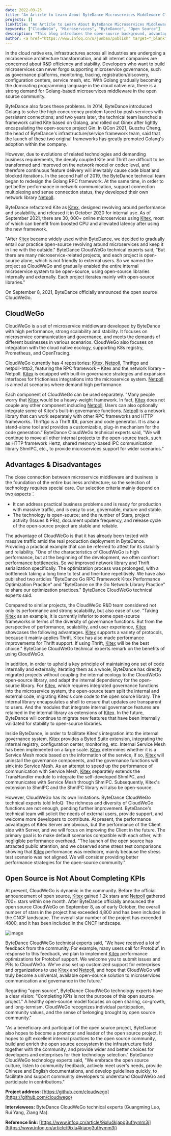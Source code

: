 ```yaml
---
date: 2022-03-25
title: "An Article to Learn About ByteDance Microservices Middleware CloudWeGo"
projects: []
linkTitle: "An Article to Learn About ByteDance Microservices Middleware CloudWeGo"
keywords: ["CloudWeGo", "Microservices", "ByteDance", "Open Source"]
description: "This blog introduces the open-source background, advantages, limitations and goals of CloudWeGo from an external perspective through interviews."
author: <a href="https://www.infoq.cn/u/junbao/publish" target="_blank">Junbao Zhang</a>
---
```


In the cloud native era, infrastructures across all industries are undergoing a microservice architecture transformation, and all internet companies are concerned about R&D efficiency and stability.
Developers who want to build microservices can never forgo supporting microservice governance, such as governance platforms, monitoring, tracing, registration/discovery, configuration centers, service mesh, etc.
With Golang gradually becoming the dominating programming language in the cloud native era, there is a strong demand for Golang-based microservices middleware in the open source community.

ByteDance also faces these problems. In 2014, ByteDance introduced Golang to solve the high concurrency problem faced by push services with persistent connections;
and two years later, the technical team launched a framework called Kite based on Golang, and rolled out Ginex after lightly encapsulating the open-source project Gin.
In QCon 2021, Guozhu Cheng, the head of ByteDance's infrastructure/service framework team, said that the launch of these two original frameworks has greatly promoted Golang's adoption within the company.

However, due to evolutions of related technologies and demanding business requirements, the deeply coupled Kite and Thrift are difficult to be transformed and improved on the network model or codec level,
and therefore continuous feature delivery will inevitably cause code bloat and blocked iterations. In the second half of 2019, the ByteDance technical team began to redesign the Golang RPC framework.
At the same time, in order to get better performance in network communication, support connection multiplexing and sense connection status, they developed their own network library [Netpoll][Netpoll].

ByteDance refactored Kite as [Kitex][Kitex], designed revolving around performance and scalability, and released it in October 2020 for internal use.
As of September 2021, there are 30, 000+ online microservices using [Kitex][Kitex], most of which can benefit from boosted CPU and alleviated latency after using the new framework.

"After [Kitex][Kitex] became widely used within ByteDance, we decided to gradually entail our practice open-source revolving around microservices and keep it in line with the outside."
ByteDance CloudWeGo technical experts said, "But there are many microservice-related projects, and each project is open-source alone, which is not friendly to external users.
So we named the project as CloudWeGo and gradually enabled the entire internal microservice system to be open-source, using open-source libraries internally and externally. Each project iterates mainly with open-source libraries."

On September 8, 2021, ByteDance officially announced the open source CloudWeGo.

## CloudWeGo

CloudWeGo is a set of microservice middleware developed by ByteDance with high performance, strong scalability and stability.
It focuses on microservice communication and governance, and meets the demands of different businesses in various scenarios.
CloudWeGo also focuses on integration with the cloud native ecology, supporting K8s registry, Prometheus, and OpenTracing.

CloudWeGo currently has 4 repositories: [Kitex][Kitex], [Netpoll][Netpoll], Thriftgo and netpoll-http2, featuring the RPC framework – Kitex and the network library – Netpoll.
[Kitex][Kitex] is equipped with built-in governance strategies and expansion interfaces for frictionless integrations into the microservice system. [Netpoll][Netpoll] is aimed at scenarios where demand high performance.

Each component of CloudWeGo can be used separately. "Many people worry that [Kitex][Kitex] would be a heavy-weight framework. In fact, [Kitex][Kitex] does not couple any other component including [Netpoll][Netpoll].
Users can also optionally integrate some of Kitex's built-in governance functions. [Netpoll][Netpoll] is a network library that can work separately with other RPC frameworks and HTTP frameworks.
Thriftgo is a Thrift IDL parser and code generator. It is also a stand-alone tool and provides a customizable, plug-in mechanism for the code generation."
ByteDance CloudWeGo technical experts said, "We will continue to move all other internal projects to the open-source track, such as HTTP framework Hertz, shared memory-based IPC communication library ShmIPC, etc., to provide microservices support for wider scenarios."

## Advantages & Disadvantages

The close connection between microservice middleware and business is the foundation of the entire business architecture; so the selection of technology requires special care. Our selection criteria mainly depend on two aspects：

- It can address practical business problems and is ready for production with massive traffic, and is easy to use, governable, mature and stable.
- The technology is open-source; and the number of Stars, project activity (Issues & PRs), document update frequency, and release cycle of the open-source project are stable and reliable.

The advantage of CloudWeGo is that it has already been tested with massive traffic amid the real production deployment in ByteDance. Providing a practical example that can be referred to attest for its stability and reliability.
"One of the characteristics of CloudWeGo is high performance, but at the beginning of the development, we often confront performance bottlenecks. So we improved network library and Thrift serialization specifically.
The optimization process was prolonged, with a bottleneck taking a long time to test and fine-tune repetitively. We have also published two articles "ByteDance Go RPC Framework Kitex Performance Optimization Practice"
and "ByteDance on the Go Network Library Practice" to share our optimization practices." ByteDance CloudWeGo technical experts said.

Compared to similar projects, the CloudWeGo R&D team considered not only its performance and strong scalability, but also ease of use. "Taking [Kitex][Kitex] as an example, it is currently inferior to some open-source frameworks in terms of the diversity of governance functions.
But from the perspective of performance, scalability, and user experience, [Kitex][Kitex] showcases the following advantages. [Kitex][Kitex] supports a variety of protocols, because it mainly applies Thrift. Kitex has also made performance improvements for Thrift support.
If using Thrift, [Kitex][Kitex] will be the best choice." ByteDance CloudWeGo technical experts remark on the benefits of using CloudWeGo.

In addition, in order to uphold a key principle of maintaining one set of code internally and externally, iterating them as a whole,
ByteDance has directly migrated projects without coupling the internal ecology to the CloudWeGo open-source library, and adapt the internal dependency for the open-source library.
For [Kitex][Kitex], which requires integrated governance functions into the microservice system, the open-source team split the internal and external code, migrating Kitex's core code to the open source library.
The internal library encapsulates a shell to ensure that updates are transparent to users. And the modules that integrate internal governance features are retained in the internal library as extensions of [Kitex][Kitex].
In the future, ByteDance will continue to migrate new features that have been internally validated for stability to open-source libraries.

Inside ByteDance, in order to facilitate Kitex's integration into the internal governance system, [Kitex][Kitex] provides a Byted Suite extension, integrating the internal registry, configuration center, monitoring, etc.
Internal Service Mesh has been implemented on a large scale. [Kitex][Kitex] determines whether it is a Service Mesh mode based on the information of the service, if so, [Kitex][Kitex] will uninstall the governance components, and the governance functions will sink into Service Mesh.
As an attempt to speed up the performance of communication with Service Mesh, [Kitex][Kitex] separately extends the TransHandler module to integrate the self-developed ShmIPC, and communicates with Service Mesh through ShmIPC.
Subsequently, Kitex's extension to ShmIPC and the ShmIPC library will also be open-source.

However, CloudWeGo has its own limitations. ByteDance CloudWeGo technical experts told InfoQ: The richness and diversity of CloudWeGo functions are not enough, pending further improvement.
ByteDance's technical team will solicit the needs of external users, provide support, and welcome more developers to contribute. At present, the performance advantages of Kitex Server are obvious, but the performance of the Client side with Server, and we will focus on improving the Client in the future.
The primary goal is to make default scenarios compatible with each other, with negligible performance overhead. "The launch of the open source has attracted public attention, and we observed some stress test comparisons showing that [Kitex][Kitex] performance was mediocre,
mainly because the stress test scenario was not aligned. We will consider providing better performance strategies for the open-source community."

## Open Source is Not About Completing KPIs

At present, CloudWeGo is dynamic in the community. Before the official announcement of open source, [Kitex][Kitex] gained 1.2k stars and [Netpoll][Netpoll] gathered 700+ stars within one month.
After ByteDance officially announced the open source CloudWeGo on September 8, as of early October, the overall number of stars in the project has exceeded 4,800 and has been included in the CNCF landscape.
The overall star number of the project has exceeded 4800, and it has been included in the CNCF landscape.

![image](/img/blog/article_to_learn_about_CloudWeGo/image.png)

ByteDance CloudWeGo technical experts said, "We have received a lot of feedback from the community. For example, many users call for Protobuf.
In response to this feedback, we plan to implement [Kitex][Kitex] performance optimizations for Protobuf support. We welcome you to submit issues and PRs to CloudWeGo.
We've also set up customized support for enterprises and organizations to use [Kitex][Kitex] and [Netpoll][Netpoll], and hope that CloudWeGo will truly become a universal, available open-source solution to microservices communication and governance in the future."

Regarding "open source", ByteDance CloudWeGo technology experts have a clear vision: "Completing KPIs is not the purpose of this open source project."
A healthy open-source model focuses on open sharing, co-growth, and long-termism. CloudWeGo recognizes individual participation, community values, and the sense of belonging brought by open source community."

"As a beneficiary and participant of the open source project, ByteDance also hopes to become a promoter and leader of the open source project.
It hopes to gift excellent internal practices to the open source community, build and enrich the open source ecosystem in the infrastructure field together with the community,
and provide wider and better choices for developers and enterprises for their technology selection." ByteDance CloudWeGo technology experts said,
"We embrace the open source culture, listen to community feedback, actively meet user's needs, provide Chinese and English documentations, and develop guidelines quickly, to facilitate and support community developers to understand CloudWeGo and participate in contributions."

**Project address:** [https://github.com/cloudwego](https://github.com/cloudwego)

**Interviewees:** ByteDance CloudWeGo technical experts (Guangming Luo, Rui Yang, Ziang Ma).

**Reference link:** [https://www.infoq.cn/article/9ixlu4kjapg3ufhymm3j](https://www.infoq.cn/article/9ixlu4kjapg3ufhymm3j)

[Kitex]: https://github.com/cloudwego/kitex
[Netpoll]: https://github.com/cloudwego/netpoll
[Thriftgo]: https://github.com/cloudwego/thriftgo
